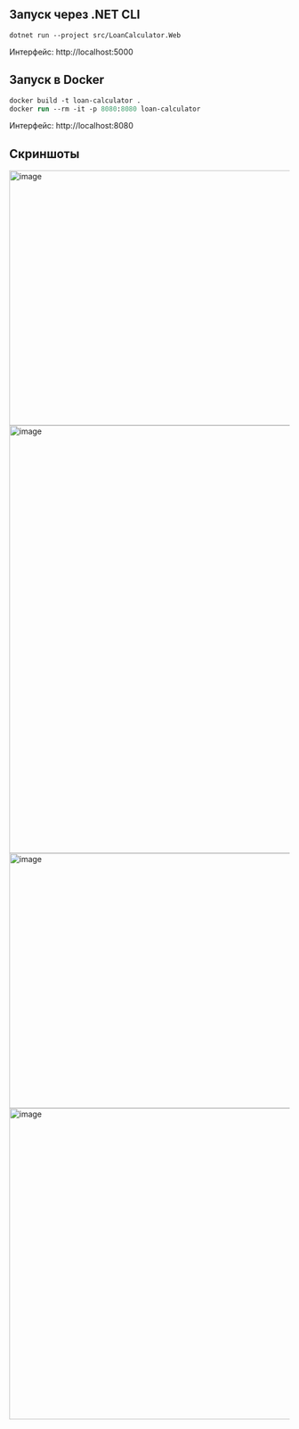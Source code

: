 ## Запуск через .NET CLI

`dotnet run --project src/LoanCalculator.Web`

Интерфейс: http://localhost:5000


## Запуск в Docker

```ps
docker build -t loan-calculator .
docker run --rm -it -p 8080:8080 loan-calculator
```

Интерфейс: http://localhost:8080


## Скриншоты

<img width="1264" height="457" alt="image" src="https://github.com/user-attachments/assets/ba05b8ac-e7ef-4be8-a012-4500c439bd77" />
<img width="836" height="767" alt="image" src="https://github.com/user-attachments/assets/02232f67-a3ff-4a4e-a990-5d9fb591a838" />
<img width="1264" height="457" alt="image" src="https://github.com/user-attachments/assets/860cc2af-30ee-4acc-b720-09b9f64ffb14" />
<img width="851" height="558" alt="image" src="https://github.com/user-attachments/assets/b551822c-98ca-4bf9-915e-c501169e9f79" />
